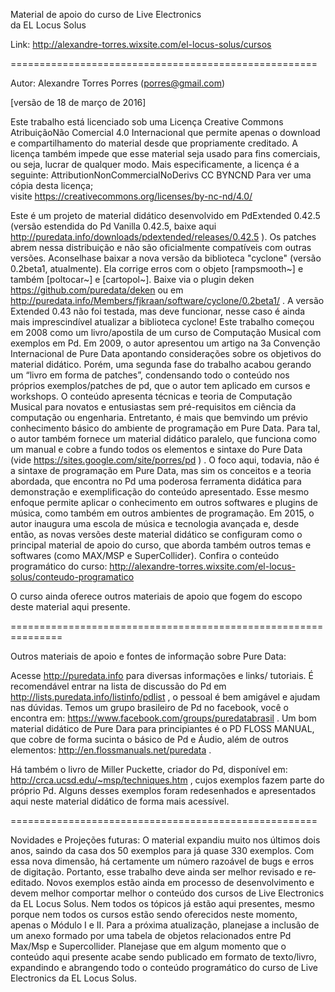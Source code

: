  Material de apoio do curso de Live Electronics   
 da EL Locus Solus

Link: http://alexandre-torres.wixsite.com/el-locus-solus/cursos

=====================================================

Autor: Alexandre Torres Porres (porres@gmail.com) 

[versão de 18 de março de 2016]

Este trabalho está licenciado sob uma Licença Creative Commons Atribuição­Não Comercial 4.0 Internacional que permite apenas o download e compartilhamento do material desde que propriamente creditado. A licença também impede que esse material seja usado para fins comerciais, ou seja, lucrar de qualquer modo. Mais especificamente, a licença é a seguinte:
Attribution­NonCommercial­NoDerivs CC BY­NC­ND
Para ver uma cópia desta licença;  
visite https://creativecommons.org/licenses/by-nc-nd/4.0/
   
Este é um projeto de material didático desenvolvido em Pd­Extended ­0.42.5 (versão estendida do Pd Vanilla 0.42.5, baixe aqui <http://puredata.info/downloads/pd­extended/releases/0.42.5> ).
Os patches abrem nessa distribuição e não são oficialmente compatíveis com outras versões. Aconselha­se baixar a nova versão da biblioteca "cyclone" (versão 0.2­beta1, atualmente). Ela corrige erros com o objeto [rampsmooth~] e também [poltocar~] e [cartopol~]. Baixe via o plugin deken <https://github.com/pure­data/deken> ou em <http://puredata.info/Members/fjkraan/software/cyclone/0.2beta1/> . A versão Extended 0.43 não foi testada, mas deve funcionar, nesse caso é ainda mais imprescindível atualizar a biblioteca cyclone!
Este trabalho começou em 2008 como um livro/apostila de um curso de Computação Musical com exemplos em Pd. Em 2009, o autor apresentou um artigo na 3a Convenção Internacional de Pure Data apontando considerações sobre os objetivos do material didático. Porém, uma segunda fase do trabalho acabou gerando um “livro em forma de patches”, condensando todo o conteúdo nos próprios exemplos/patches de pd, que o autor tem aplicado em cursos e workshops.
O conteúdo apresenta técnicas e teoria de Computação Musical para novatos e entusiastas sem pré-requisitos em ciência da computação ou engenharia. Entretanto, é mais que bemvindo um prévio conhecimento básico do ambiente de programação em Pure Data. Para tal, o autor também fornece um material didático paralelo, que funciona como um manual e cobre a fundo todos os elementos e sintaxe do Pure Data (vide <https://sites.google.com/site/porres/pd> ) .
O foco aqui, todavia, não é a sintaxe de programação em Pure Data, mas sim os conceitos e a teoria abordada, que encontra no Pd uma poderosa ferramenta didática para demonstração e exemplificação do conteúdo apresentado. Esse mesmo enfoque permite aplicar o conhecimento em outros softwares e plugins de música, como também em outros ambientes de programação.
Em 2015, o autor inaugura uma escola de música e tecnologia avançada e, desde então, as novas versões deste material didático se configuram como o principal material de apoio do curso, que aborda também outros temas e softwares (como MAX/MSP e SuperCollider).
Confira o conteúdo programático do curso: <http://alexandre-torres.wixsite.com/el-locus-solus/conteudo-programatico> 

O curso ainda oferece outros materiais de apoio que fogem do escopo deste material aqui presente.

===============================================================

Outros materiais de apoio e fontes de informação sobre Pure Data:

Acesse <http://puredata.info>  para diversas informações e links/ tutoriais. É recomendável entrar na lista de discussão do Pd em <http://lists.puredata.info/listinfo/pd­list> , o pessoal é bem amigável e ajudam nas dúvidas. Temos um grupo brasileiro de Pd no facebook, você o encontra em:
<https://www.facebook.com/groups/puredatabrasil> . 
Um bom material didático de Pure Dara para principiantes é o PD FLOSS MANUAL, que cobre de forma sucinta o básico de Pd e Áudio, além de outros elementos: <http://en.flossmanuals.net/puredata> .
      
 Há também o livro de Miller Puckette, criador do Pd, disponível em: <http://crca.ucsd.edu/~msp/techniques.htm> , cujos exemplos fazem parte do próprio Pd. Alguns desses exemplos foram redesenhados e apresentados aqui neste material didático de forma mais acessível.
 
=====================================================

Novidades e Projeções futuras:
O material expandiu muito nos últimos dois anos, saindo da casa dos 50 exemplos para já quase 330 exemplos. Com essa nova dimensão, há certamente um número razoável de bugs e erros de digitação. Portanto, esse trabalho deve ainda ser melhor revisado e re­editado.
Novos exemplos estão ainda em processo de desenvolvimento e devem melhor comportar melhor o conteúdo dos cursos de Live Electronics da EL Locus Solus. Nem todos os tópicos já estão aqui presentes, mesmo porque nem todos os cursos estão sendo oferecidos neste momento, apenas o Módulo I e II. Para a próxima atualização, planeja­se a inclusão de um anexo formado por uma tabela de objetos relacionados entre Pd Max/Msp e Supercollider.
Planeja­se que em algum momento que o conteúdo aqui presente acabe sendo publicado em formato de texto/livro, expandindo e abrangendo todo o conteúdo programático do curso de Live Electronics da EL Locus Solus.
 
